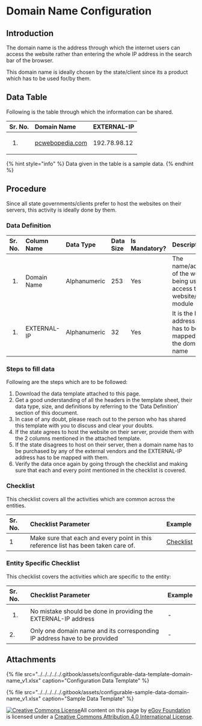 # Domain Name Configuration

## Introduction

The domain name is the address through which the internet users can access the website rather than entering the whole IP address in the search bar of the browser.

This domain name is ideally chosen by the state/client since its a product which has to be used for/by them.

## Data Table

Following is the table through which the information can be shared.

<table>
  <thead>
    <tr>
      <th style="text-align:left">Sr. No.</th>
      <th style="text-align:left">Domain Name</th>
      <th style="text-align:left">EXTERNAL-IP</th>
    </tr>
  </thead>
  <tbody>
    <tr>
      <td style="text-align:left">
        <ol>
          <li></li>
        </ol>
      </td>
      <td style="text-align:left"><a href="http://pcwebopedia.com/">pcwebopedia.com</a>
      </td>
      <td style="text-align:left">192.78.98.12</td>
    </tr>
  </tbody>
</table>

{% hint style="info" %}
Data given in the table is a sample data.
{% endhint %}

## Procedure

Since all state governments/clients prefer to host the websites on their servers, this activity is ideally done by them.

### Data Definition

<table>
  <thead>
    <tr>
      <th style="text-align:left">Sr. No.</th>
      <th style="text-align:left">Column Name</th>
      <th style="text-align:left">Data Type</th>
      <th style="text-align:left">Data Size</th>
      <th style="text-align:left">Is Mandatory?</th>
      <th style="text-align:left">Description</th>
    </tr>
  </thead>
  <tbody>
    <tr>
      <td style="text-align:left">
        <ol>
          <li></li>
        </ol>
      </td>
      <td style="text-align:left">Domain Name</td>
      <td style="text-align:left">Alphanumeric</td>
      <td style="text-align:left">253</td>
      <td style="text-align:left">Yes</td>
      <td style="text-align:left">The name/address of the website being used to access the website/ module</td>
    </tr>
    <tr>
      <td style="text-align:left">
        <ol>
          <li></li>
        </ol>
      </td>
      <td style="text-align:left">EXTERNAL-IP</td>
      <td style="text-align:left">Alphanumeric</td>
      <td style="text-align:left">32</td>
      <td style="text-align:left">Yes</td>
      <td style="text-align:left">It is the IP address that has to be mapped to the domain name</td>
    </tr>
  </tbody>
</table>

### Steps to fill data

Following are the steps which are to be followed:

1. Download the data template attached to this page.
2. Get a good understanding of all the headers in the template sheet, their data type, size, and definitions by referring to the ‘Data Definition’ section of this document.
3. In case of any doubt, please reach out to the person who has shared this template with you to discuss and clear your doubts.
4. If the state agrees to host the website on their server, provide them with the 2 columns mentioned in the attached template.
5. If the state disagrees to host on their server, then a domain name has to be purchased by any of the external vendors and the EXTERNAL-IP address has to be mapped with them.
6. Verify the data once again by going through the checklist and making sure that each and every point mentioned in the checklist is covered.

### Checklist

This checklist covers all the activities which are common across the entities.

| Sr. No. | Checklist Parameter | Example |
| :--- | :--- | :--- |
| 1 | Make sure that each and every point in this reference list has been taken care of. | [Checklist](../../module-setup/common-config/checklist.md) |

### Entity Specific Checklist

This checklist covers the activities which are specific to the entity:

<table>
  <thead>
    <tr>
      <th style="text-align:left">Sr. No.</th>
      <th style="text-align:left">Checklist Parameter</th>
      <th style="text-align:left">Example</th>
    </tr>
  </thead>
  <tbody>
    <tr>
      <td style="text-align:left">
        <ol>
          <li></li>
        </ol>
      </td>
      <td style="text-align:left">No mistake should be done in providing the EXTERNAL-IP address</td>
      <td
      style="text-align:left">-</td>
    </tr>
    <tr>
      <td style="text-align:left">2.</td>
      <td style="text-align:left">Only one domain name and its corresponding IP address have to be provided</td>
      <td
      style="text-align:left">-</td>
    </tr>
  </tbody>
</table>

## Attachments

{% file src="../../../../../.gitbook/assets/configurable-data-template-domain-name\_v1.xlsx" caption="Configuration Data Template" %}

{% file src="../../../../../.gitbook/assets/configurable-sample-data-domain-name\_v1.xlsx" caption="Sample Data Template" %}

[![Creative Commons License](https://i.creativecommons.org/l/by/4.0/80x15.png)​](http://creativecommons.org/licenses/by/4.0/)All content on this page by [eGov Foundation](https://egov.org.in/) is licensed under a [Creative Commons Attribution 4.0 International License](http://creativecommons.org/licenses/by/4.0/).

